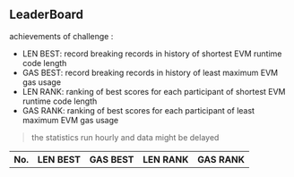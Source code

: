## LeaderBoard

achievements of challenge <code id="challenge"></code>:

- LEN BEST: record breaking records in history of shortest EVM runtime code length
- GAS BEST: record breaking records in history of least maximum EVM gas usage
- LEN RANK: ranking of best scores for each participant of shortest EVM runtime code length
- GAS RANK: ranking of best scores for each participant of least maximum EVM gas usage

> the statistics run hourly and data might be delayed

<table id="data"><tr><th>No.</th><th>LEN BEST</th><th>GAS BEST</th><th>LEN RANK</th><th>GAS RANK</th></tr></table>
<script src="challenge.js"></script>
